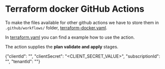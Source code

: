 # Terraform docker GitHub Actions

To make the files available for other github actions we have to store them in `.github/workflows/` folder,
[terraform-docker.yaml](../.github/workflows/terraform-docker.yaml).

In [terraform.yaml](terraform.yaml) you can find a example how to use the action.

The action supplies the **plan validate and apply** stages.

{"clientId": "<GUID>",
  "clientSecret": "<CLIENT_SECRET_VALUE>",
  "subscriptionId": "<GUID>",
  "tenantId": "<GUID>"}
